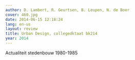 ```yaml
---
author: D. Lambert, R. Geurtsen, B. Leupen, N. de Boer
cover: 460.jpg
date: 2014-06-15 12:18:24
lang: en-us
layout: review
title: Urban Design, collegedktaat bk214
year: 2014
---
```


Actualiteit stedenbouw 1980-1985
